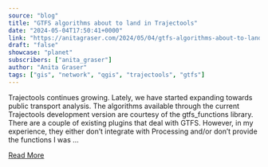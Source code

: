 ```yaml
---
source: "blog"
title: "GTFS algorithms about to land in Trajectools"
date: "2024-05-04T17:50:41+0000"
link: "https://anitagraser.com/2024/05/04/gtfs-algorithms-about-to-land-in-trajectools/"
draft: "false"
showcase: "planet"
subscribers: ["anita_graser"]
author: "Anita Graser"
tags: ["gis", "network", "qgis", "trajectools", "gtfs"]
---
```


Trajectools continues growing. Lately, we have started expanding towards public transport analysis. The algorithms available through the current Trajectools development version are courtesy of the gtfs_functions library. There are a couple of existing plugins that deal with GTFS. However, in my experience, they either don&#8217;t integrate with Processing and/or don&#8217;t provide the functions I was &#8230;<p><a class="more-link" href="https://anitagraser.com/2024/05/04/gtfs-algorithms-about-to-land-in-trajectools/">Read More</a></p>
